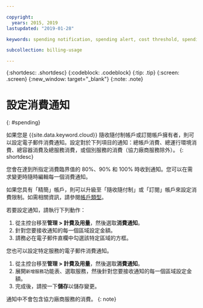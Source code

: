 ```yaml
---

copyright:
  years: 2015, 2019
lastupdated: "2019-01-28"

keywords: spending notification, spending alert, cost threshold, spending threshold

subcollection: billing-usage

---
```


{:shortdesc: .shortdesc}
{:codeblock: .codeblock}
{:tip: .tip}
{:screen: .screen}
{:new_window: target="_blank"}
{:note: .note}

# 設定消費通知
{: #spending}

如果您是 {{site.data.keyword.cloud}} 隨收隨付制帳戶或訂閱帳戶擁有者，則可以設定電子郵件消費通知。設定對於下列項目的通知：總帳戶消費、總運行環境消費、總容器消費及總服務消費，或個別服務的消費（協力廠商服務除外）。
{: shortdesc}

您會在達到所指定消費臨界值的 80%、90% 和 100% 時收到通知。您可以在需求變更時隨時編輯每一個消費通知。

如果您具有「精簡」帳戶，則可以升級至「隨收隨付制」或「訂閱」帳戶來設定消費限制。如需相關資訊，請參閱[帳戶類型](/docs/account?topic=account-accounts)。

若要設定通知，請執行下列動作：

1. 從主控台移至**管理 > 計費及用量**，然後選取**消費通知**。
2. 針對您要接收通知的每一個區域設定金額。
3. 請務必在電子郵件直欄中勾選該特定區域的方框。

您也可以設定特定服務的電子郵件消費通知。

1. 從主控台移至**管理 > 計費及用量**，然後選取**消費通知**。
2. 展開`新增服務`功能表、選取服務，然後針對您要接收通知的每一個區域設定金額。
3. 完成後，請按一下**儲存**以儲存變更。

通知中不會包含協力廠商服務的消費。
{: note}
